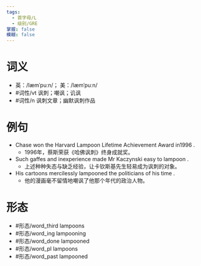 ```yaml
---
tags:
  - 首字母/L
  - 级别/GRE
掌握: false
模糊: false
---
```

# 词义
- 英：/læmˈpuːn/； 美：/læmˈpuːn/
- #词性/vt  讽刺；嘲讽；讥讽
- #词性/n  讽刺文章；幽默讽刺作品
# 例句
- Chase won the Harvard Lampoon Lifetime Achievement Award in1996 .
	- 1996年，蔡斯荣获《哈佛讽刺》终身成就奖。
- Such gaffes and inexperience made Mr Kaczynski easy to lampoon .
	- 上述种种失态与缺乏经验，让卡钦斯基先生轻易成为讽刺的对象。
- His cartoons mercilessly lampooned the politicians of his time .
	- 他的漫画毫不留情地嘲讽了他那个年代的政治人物。
# 形态
- #形态/word_third lampoons
- #形态/word_ing lampooning
- #形态/word_done lampooned
- #形态/word_pl lampoons
- #形态/word_past lampooned
